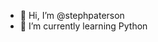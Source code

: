 - 👋 Hi, I’m @stephpaterson
- 🌱 I’m currently learning Python

<!---
stephpaterson/stephpaterson is a ✨ special ✨ repository because its `README.md` (this file) appears on your GitHub profile.
You can click the Preview link to take a look at your changes.
--->
